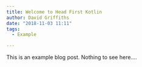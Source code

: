 ```yaml
---
title: Welcome to Head First Kotlin
author: David Griffiths
date: "2018-11-03 11:11"
tags:
  - Example

---
```

This is an example blog post. Nothing to see here....
